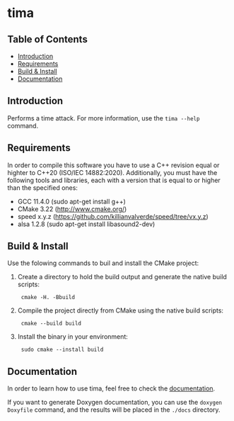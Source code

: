 # tima

## Table of Contents
- [Introduction](#introduction)
- [Requirements](#requirements)
- [Build & Install](#build--install)
- [Documentation](#documentation)

## Introduction

Performs a time attack.
For more information, use the `tima --help` command.

## Requirements

In order to compile this software you have to use a C++ revision equal or highter to C++20 
(ISO/IEC 14882:2020). Additionally, you must have the following tools and libraries, each with a 
version that is equal to or higher than the specified ones:
- GCC 11.4.0 (sudo apt-get install g++)
- CMake 3.22 (http://www.cmake.org/)
- speed x.y.z (https://github.com/killianvalverde/speed/tree/vx.y.z)
- alsa 1.2.8 (sudo apt-get install libasound2-dev)

## Build & Install

Use the folowing commands to buil and install the CMake project:

1. Create a directory to hold the build output and generate the native build scripts:

        cmake -H. -Bbuild

2. Compile the project directly from CMake using the native build scripts:

        cmake --build build

3. Install the binary in your environment:

        sudo cmake --install build

## Documentation

In order to learn how to use tima, feel free to check 
the [documentation](docs/index.md).

If you want to generate Doxygen documentation, you can use the `doxygen Doxyfile` command, and 
the results will be placed in the `./docs` directory.
